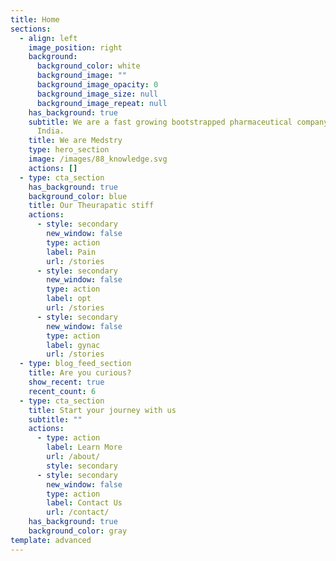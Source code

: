 ```yaml
---
title: Home
sections:
  - align: left
    image_position: right
    background:
      background_color: white
      background_image: ""
      background_image_opacity: 0
      background_image_size: null
      background_image_repeat: null
    has_background: true
    subtitle: We are a fast growing bootstrapped pharmaceutical company based out of
      India.
    title: We are Medstry
    type: hero_section
    image: /images/88_knowledge.svg
    actions: []
  - type: cta_section
    has_background: true
    background_color: blue
    title: Our Theurapatic stiff
    actions:
      - style: secondary
        new_window: false
        type: action
        label: Pain
        url: /stories
      - style: secondary
        new_window: false
        type: action
        label: opt
        url: /stories
      - style: secondary
        new_window: false
        type: action
        label: gynac
        url: /stories
  - type: blog_feed_section
    title: Are you curious?
    show_recent: true
    recent_count: 6
  - type: cta_section
    title: Start your journey with us
    subtitle: ""
    actions:
      - type: action
        label: Learn More
        url: /about/
        style: secondary
      - style: secondary
        new_window: false
        type: action
        label: Contact Us
        url: /contact/
    has_background: true
    background_color: gray
template: advanced
---
```

